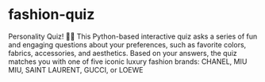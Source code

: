 # fashion-quiz
Personality Quiz! 🎀✨  This Python-based interactive quiz asks a series of fun and engaging questions about your preferences, such as favorite colors, fabrics, accessories, and aesthetics. Based on your answers, the quiz matches you with one of five iconic luxury fashion brands: CHANEL, MIU MIU, SAINT LAURENT, GUCCI, or LOEWE
